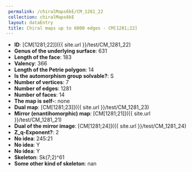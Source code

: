 ```yaml
--- 
 permalink: /chiralMaps6kE/CM_1281_22 
 collection: chiralMaps6kE
 layout: dataEntry
 title: Chiral maps up to 6000 edges - CM[1281;22]
---
```


- **ID**: [CM[1281;22]]({{ site.url }}/test/CM_1281_22)
- **Genus of the underlying surface**: 631
- **Length of the face**: 183
- **Valency**: 366
- **Length of the Petrie polygon**: 14
- **Is the automorphism group solvable?**: S
- **Number of vertices**: 7
- **Number of edges**: 1281
- **Number of faces**: 14
- **The map is self-**: none
- **Dual map**: [CM[1281;23]]({{ site.url }}/test/CM_1281_23)
- **Mirror (enantihomorphic) map**: [CM[1281;21]]({{ site.url }}/test/CM_1281_21)
- **Dual of the mirror image**: [CM[1281;24]]({{ site.url }}/test/CM_1281_24)
- **Z_q-Exponent?**: 2
- **No idea**:  245:21
- **No idea**: Y
- **No idea**: Y
- **Skeleton**: Sk(7;2)^61
- **Some other kind of skeleton**: nan
